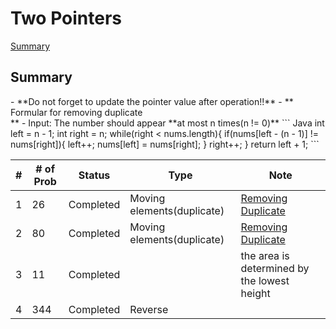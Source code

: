 # Two Pointers

[Summary](#summary)

<h2 id = "summary">Summary</h2>
- **Do not forget to update the pointer value after operation!!**
- **<div id = "removingDuplicate">Formular for removing duplicate</div>**
  - Input: The number should appear **at most n times(n != 0)**
  ``` Java
  int left = n - 1;
  int right = n;
  while(right < nums.length){
      if(nums[left - (n - 1)] != nums[right]){
          left++;
          nums[left] = nums[right];
      }
      right++;
  }
  return left + 1;
  ```


| #   | # of Prob | Status    | Type                       | Note                                        |
| --- | --------- | --------- | -------------------------- | ------------------------------------------- |
| 1   | 26        | Completed | Moving elements(duplicate) | [Removing Duplicate](#removingDuplicate)    |
| 2   | 80        | Completed | Moving elements(duplicate) | [Removing Duplicate](#removingDuplicate)    |
| 3   | 11        | Completed |                            | the area is determined by the lowest height |
| 4   | 344       | Completed | Reverse                    |                                             |
